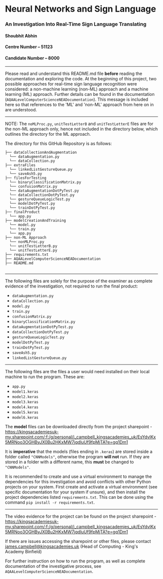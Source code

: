 # Neural Networks and Sign Language
### An Investigation Into Real-Time Sign Language Translating

#### Shoubhit Abhin
#### Centre Number – 51123
#### Candidate Number – 8000

---

Please read and understand this README.md file **before** reading the documentation and exploring the code.
At the beginning of this project, two possible approaches for real-time sign language recognition were considered: a non-machine learning (non-ML) approach and a machine learning (ML) approach. Further details can be found in the documentation (```AQAALevelComputerScienceNEADocumentation```). This message is included here so that references to the 'ML' and 'non-ML' approach from here on in are understood.

---
NOTE: The ```noMLProc.py```, ```unitTestLetterB``` and ```unitTestLetterE``` files are for the non-ML approach only, hence not included in the directory below, which outlines the directory for the ML approach.

The directory for this GitHub Repository is as follows:
```
├── dataCollectionAndAugmentation
  └── dataAugmentation.py
  └── dataCollection.py
├── extraFiles
  └── linkedListGestureQueue.py
  └── saveAsh5.py
├── filesForTesting
  └── binaryClassificationMatrix.py
  └── confusionMatrix.py
  └── dataAugmentationDotPyTest.py
  └── dataCollectionDotPyTest.py
  └── gestureQueueLogicTest.py
  └── modelDotPyTest.py
  └── trainDotPyTest.py
├── finalProduct
  └── app.py
├── modelCreationAndTraining
  └── model.py
  └── train.py 
  └── app.py
├── non-ML Approach
  └── nonMLProc.py
  └── unitTestLetterB.py
  └── unitTestLetterE.py
├── requirements.txt
├── AQAALevelComputerScienceNEADocumentation
├── README.md
  
```

---

The following files are solely for the purpose of the examiner as complete evidence of the investigation, not required to run the final product:
* ```dataAugmentation.py```
* ```dataCollection.py```
* ```model.py```
* ```train.py```
* ```confusionMatrix.py```
* ```binaryClassificationMatrix.py```
* ```dataAugmentationDotPyTest.py```
* ```dataCollectionDotPyTest.py```
* ```gestureQueueLogicTest.py```
* ```modelDotPyTest.py```
* ```trainDotPyTest.py```
* ```saveAsh5.py```
* ```linkedListGestureQueue.py```

---

The following files are the files a user would need installed on their local machine to run the program. These are:
* ```app.py```
* ```model1.keras```
* ```model2.keras```
* ```model3.keras```
* ```model4.keras```
* ```model5.keras```
* ```model6.keras```

The **model** files can be downloaded directly from the project sharepoint - https://kingsacademiesuk-my.sharepoint.com/:f:/g/personal/j_campbell_kingsacademies_uk/EsYdvlKx5MRNoo3OGHByJX0Bu2HKxMW7jqdluUf9fpMjTA?e=gq1Dm1

It is **imperative** that the models (files ending in ```.keras```) are stored inside a folder called ```"CNNModels"```, otherwise the program **will not** run. If they are stored in a folder with a different name, this **must** be changed to ```"CNNModels"```. 

It is recommended to create and use a virtual environment to manage the dependencies for this investigation and avoid conflicts with other Python projects on your system. First create and activate a virtual environment (see specific documentation for your system if unsure), and then install the project dependencies listed ```requirements.txt```. This can be done using the command ```pip install -r requirements.txt```.

---

The video evidence for the project can be found on the project sharepoint - https://kingsacademiesuk-my.sharepoint.com/:f:/g/personal/j_campbell_kingsacademies_uk/EsYdvlKx5MRNoo3OGHByJX0Bu2HKxMW7jqdluUf9fpMjTA?e=gq1Dm1

If there are issues accessing the sharepoint or other files, please contact james.campbell@kingsacademies.uk (Head of Computing - King's Academy Binfield)

For further instruction on how to run the program, as well as complete documentation of the investigative process, see ```AQAALevelComputerScienceNEADocumentation```.



